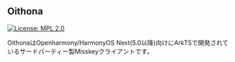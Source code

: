 ## Oithona

[![License: MPL 
2.0](https://img.shields.io/badge/License-MPL_2.0-brightgreen.svg)](https://opensource.org/licenses/MPL-2.0)

OithonaはOpenharmony/HarmonyOS Next(5.0以降)向けにArkTSで開発されているサードパーティー製Misskeyクライアントです。